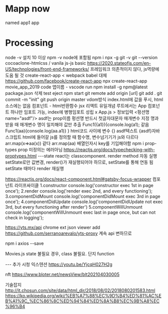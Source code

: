 # Mapp now
named app1 app

# Processing
node -v 설치
10 이상
npm -v
node에 포함됨
npm i npx -g
git -v
	git --version
cocoaclone-htmlcss / vanila js-js basic
https://2020.stateofjs.com/en-US/technologies/front-end-frameworks/
프레임워크 의존적이지 않다, js역량에 도움 될 것
create-react-app < webpack babel 대체
https://github.com/facebook/create-react-app
npx create-react-app movie_app_2019
code 앱이름 - vscode run
npm install -g npm@latest
package.json 삭제 test eject
npm start
git remote add origin [url]
git add .
git commit -m "init"
git push origin master
vdom방식 index.html에 값을 푸시, html소스에는 없음
컴포넌트 - html반환함수
	jsx 리액트 유일개념
루트에서는 App 컴포넌트 하나만 임포트 가능, index에 병행임포트 성립 x
App.js > 정보입력 <펑션명 name="asdf"/>
	asdf는 prop이름
	펑션명 반드시 첫글자대문자
	매개변수 지정 명과 받을 때 매개변수 명이 일치해야
	값만 추출 Func1({a1}){console.log(a1);
		같음 Func1(aa){console.log(aa.a1)}
	}
	html코드 사이에 변수 {}
	asdf텍스트 {asdf}자바스크립트
	html에 들어갈 js를 정의할 때 함수명, 변수넘기기가 js와 다르다
	arr.map(x=>aa(x)) 같다 arr.map(aa)
	배열인자시 key를 기입해야함
npm i prop-types
prop 미정의는 에러아님
https://reactjs.org/docs/typechecking-with-proptypes.html
---state
react는 classcomponent. render method 자동 실행
setState로만 값변경, render()가 재실행되어야 하므로, setState를 통해 연동 됨
    setState 때마다 render 재실행

https://reactjs.org/docs/react-component.html#gatsby-focus-wrapper
컴포넌트 라이프싸이클
1.constructor console.log('constructor exec 1st in page once');
2.render console.log('render exec 2nd, and every functioning');
3.componentDidMount console.log('componentDidMount exec 3rd in page once');
4.componentDidUpdate console.log('componentDidUpdate not exec 3rd, but every functioning after render')
5.componentWillUnmount   console.log('componentWillUnmount exec last in page once, but can not check in logging');

https://yts.mx/api
chrome ext json viewer add
https://github.com/serranoarevalo/yts-proxy
    계속 api 변하므로

npm i axios --save

Movies.js
state 불필요 경우, class 불필요. 단지 function







--- 추가 시청
익스텐션
https://youtu.be/YjcqH027H2g

nft
https://www.bloter.net/newsView/blt202104030005

기술잡지
http://it.chosun.com/site/data/html_dir/2018/08/02/2018080201583.html
https://ko.wikipedia.org/wiki/%EB%A7%88%EC%9D%B4%ED%81%AC%EB%A1%9C_%EC%86%8C%ED%94%84%ED%8A%B8%EC%9B%A8%EC%96%B4




